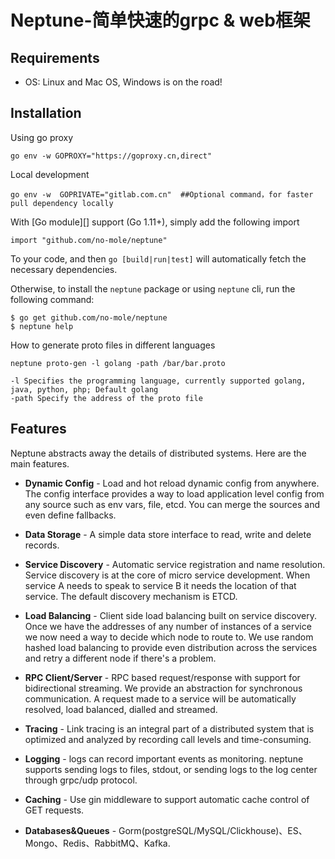 # Neptune-简单快速的grpc & web框架

## Requirements
* OS: Linux and Mac OS, Windows is on the road!

## Installation

Using go proxy
```shell
go env -w GOPROXY="https://goproxy.cn,direct"
```

Local development
```shell
go env -w  GOPRIVATE="gitlab.com.cn"  ##Optional command，for faster pull dependency locally
```

With [Go module][] support (Go 1.11+), simply add the following import
```shell
import "github.com/no-mole/neptune"
```

To your code, and then `go [build|run|test]` will automatically fetch the
necessary dependencies.

Otherwise, to install the `neptune` package or using `neptune` cli, run the following command:

```console
$ go get github.com/no-mole/neptune
$ neptune help
```

How to generate proto files in different languages
```console
neptune proto-gen -l golang -path /bar/bar.proto

-l Specifies the programming language, currently supported golang, java, python, php; Default golang
-path Specify the address of the proto file

```


## Features

Neptune abstracts away the details of distributed systems. Here are the main features.

- **Dynamic Config** - Load and hot reload dynamic config from anywhere. The config interface provides a way to load application
  level config from any source such as env vars, file, etcd. You can merge the sources and even define fallbacks.

- **Data Storage** - A simple data store interface to read, write and delete records.

- **Service Discovery** - Automatic service registration and name resolution. Service discovery is at the core of micro service
    development. When service A needs to speak to service B it needs the location of that service. The default discovery mechanism is
    ETCD.

- **Load Balancing** - Client side load balancing built on service discovery. Once we have the addresses of any number of instances
  of a service we now need a way to decide which node to route to. We use random hashed load balancing to provide even distribution
  across the services and retry a different node if there's a problem. 

- **RPC Client/Server** - RPC based request/response with support for bidirectional streaming. We provide an abstraction for synchronous
  communication. A request made to a service will be automatically resolved, load balanced, dialled and streamed.

- **Tracing** - Link tracing is an integral part of a distributed system that is optimized and analyzed by recording call levels and 
  time-consuming.

- **Logging** - logs can record important events as monitoring. neptune supports sending logs to files, stdout, or sending logs to the
  log center through grpc/udp protocol.

- **Caching** - Use gin middleware to support automatic cache control of GET requests.

- **Databases&Queues** - Gorm(postgreSQL/MySQL/Clickhouse)、ES、Mongo、Redis、RabbitMQ、Kafka.
